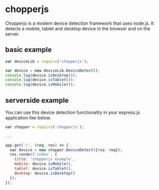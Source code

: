 # chopperjs

Chopperjs is a modern device detection framework that uses node.js.
It detects a mobile, tablet and desktop device in the browser and on the server.

## basic example

```javascript
var deviceLib = require('chopperjs');

var device = new deviceLib.DeviceDetect();
console.log(device.isDesktop());
console.log(device.isTablet());
console.log(device.isMobile());
```

## serverside example

You can use this device detection functionality in your express.js application like below.

```javascript
var chopper = require('chopperjs');

...

app.get('/', (req, res) => {
  var device = new chopper.DeviceDetect({req: req});
  res.render('index', {
    title: 'chopperjs example',
    mobile: device.isMobile(),
    tablet: device.isTablet(),
    desktop: device.isDesktop()
  });
});
```
